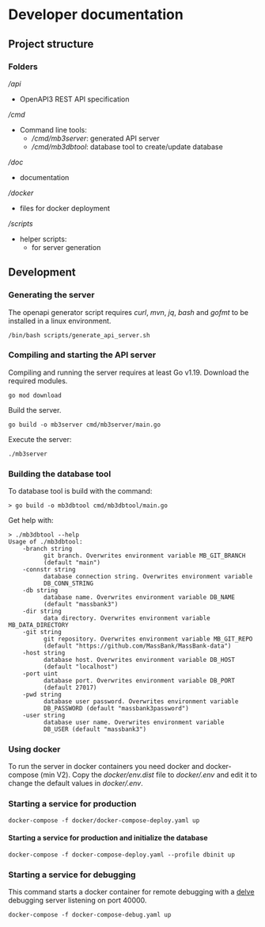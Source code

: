 # Developer documentation

## Project structure

### Folders
*/api*
- OpenAPI3 REST API specification

*/cmd*
- Command line tools:
  - */cmd/mb3server*: generated API server
  - */cmd/mb3dbtool*: database tool to create/update database

*/doc*
- documentation

*/docker*
- files for docker deployment

*/scripts*
- helper scripts:
  - for server generation

## Development 

### Generating the server

The openapi generator script requires *curl*, *mvn*, *jq*, *bash* and *gofmt* 
to be installed in a linux environment.

    /bin/bash scripts/generate_api_server.sh

### Compiling and starting the API server

Compiling and running the server requires at least Go v1.19. Download the 
required modules. 

    go mod download

Build the server.

    go build -o mb3server cmd/mb3server/main.go

Execute the server:
    
    ./mb3server 

### Building the database tool

To database tool is build with the command:

    > go build -o mb3dbtool cmd/mb3dbtool/main.go 

Get help with:

    > ./mb3dbtool --help
    Usage of ./mb3dbtool:
        -branch string
              git branch. Overwrites environment variable MB_GIT_BRANCH 
              (default "main")
        -connstr string
              database connection string. Overwrites environment variable 
              DB_CONN_STRING
        -db string
              database name. Overwrites environment variable DB_NAME 
              (default "massbank3")
        -dir string
              data directory. Overwrites environment variable MB_DATA_DIRECTORY
        -git string
              git repository. Overwrites environment variable MB_GIT_REPO 
              (default "https://github.com/MassBank/MassBank-data")
        -host string
              database host. Overwrites environment variable DB_HOST 
              (default "localhost")
        -port uint
              database port. Overwrites environment variable DB_PORT 
              (default 27017)
        -pwd string
              database user password. Overwrites environment variable 
              DB_PASSWORD (default "massbank3password")
        -user string
              database user name. Overwrites environment variable 
              DB_USER (default "massbank3")

### Using docker

To run the server in docker containers you need docker and docker-compose (min V2). 
Copy the *docker/env.dist* file to *docker/.env* and edit it to change the 
default values in *docker/.env*.

### Starting a service for production

    docker-compose -f docker/docker-compose-deploy.yaml up

#### Starting a service for production and initialize the database
   
    docker-compose -f docker-compose-deploy.yaml --profile dbinit up

### Starting a service for debugging

This command starts a docker container for remote debugging with a 
[delve](https://github.com/go-delve/delve) debugging server listening on 
port 40000.

    docker-compose -f docker-compose-debug.yaml up
